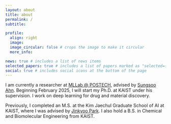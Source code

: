 ```yaml
---
layout: about
title: about
permalink: /
subtitle: 

profile:
  align: right
  image: 
  image_circular: false # crops the image to make it circular
  more_info: 

news: true # includes a list of news items
selected_papers: true # includes a list of papers marked as "selected={true}"
social: true # includes social icons at the bottom of the page
---
```

I am currently a researcher at [MLLab @ POSTECH](https://ml.postech.ac.kr/), advised by [Sungsoo Ahn](https://sites.google.com/view/sungsooahn0215/home). Beginning February 2025, I will start my Ph.D. at KAIST under his supervision. I work on deep learning for drug and material discovery. 

Previously, I completed an M.S. at the Kim Jaechul Graduate School of AI at KAIST, where I was advised by [Jinkyoo Park](http://silab.kaist.ac.kr/). I also hold a B.S. in Chemical and Biomolecular Engineering from KAIST. 
